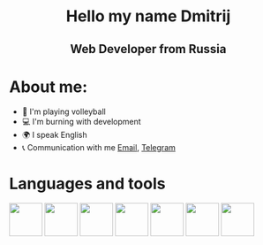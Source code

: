 <div id="header" align="center">
    <h1>Hello my name Dmitrij</h1>
    <h2>Web Developer from Russia</h2>
</div>

<div id="about">
    <h1>About me:</h1>
    <ul id="links">
        <li id="link">🏐 I'm playing volleyball</li>
        <li id="link">💻 I'm burning with development</li>
        <li id="link">🌍 I speak English</li>
        <li id="link">📞 Communication with me <a href="mailto:tolstov.dmitrij42@gmail.com">Email</a>, <a href="https://t.me/inevitability_itself">Telegram</a></li>
    </ul>
</div>

<div id="language">
    <h1>Languages and tools</h1>
    <img src="https://cdn.jsdelivr.net/gh/devicons/devicon/icons/javascript/javascript-original.svg" height=60" width=60" />
    <img src="https://cdn.jsdelivr.net/gh/devicons/devicon/icons/css3/css3-original-wordmark.svg" height=60" width=60" />
    <img src="https://cdn.jsdelivr.net/gh/devicons/devicon/icons/html5/html5-original-wordmark.svg" height=60" width=60" />
    <img src="https://cdn.jsdelivr.net/gh/devicons/devicon/icons/vuejs/vuejs-original-wordmark.svg" height=60" width=60"/>
    <img src="https://cdn.jsdelivr.net/gh/devicons/devicon/icons/vuetify/vuetify-original.svg" height=60" width=60"/>
    <img src="https://cdn.jsdelivr.net/gh/devicons/devicon/icons/sass/sass-original.svg" height=60" width=60"/>
    <img src="https://cdn.jsdelivr.net/gh/devicons/devicon/icons/nodejs/nodejs-original-wordmark.svg" height=60" width=60"/>
</div>
